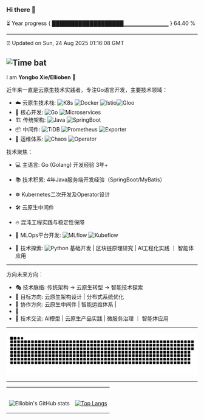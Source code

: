 ### Hi there 👋

⏳ Year progress { ███████████████████▁▁▁▁▁▁▁▁▁▁▁ } 64.40 %

---

⏰ Updated on Sun, 24 Aug 2025 01:16:08 GMT

![Time bat](https://img.shields.io/badge/TimeBar-v1.0-red.svg)
---






I am **Yongbo Xie/Ellioben** 🤗

近年来一直是云原生技术实践者，专注Go语言开发，主要技术领域：

- ☁️ 云原生技术栈: ![K8s](https://img.shields.io/badge/Kubernetes-326CE5?logo=kubernetes&logoColor=white) ![Docker](https://img.shields.io/badge/Docker-2496ED?logo=docker&logoColor=white) ![Istio](https://img.shields.io/badge/Istio-466BB0?logo=istio&logoColor=white)![Gloo](https://img.shields.io/badge/Gloo_Gateway-0F172A?logo=soloio&logoColor=white)
- 🚀 核心开发: ![Go](https://img.shields.io/badge/Go-00ADD8?logo=go&logoColor=white) ![Microservices](https://img.shields.io/badge/Microservices-009688?logo=api&logoColor=white)
- 🏗️ 传统架构: ![Java](https://img.shields.io/badge/Java-007396?logo=java&logoColor=white) ![SpringBoot](https://img.shields.io/badge/Spring_Boot-6DB33F?logo=springboot&logoColor=white)
- 📦 中间件: ![TiDB](https://img.shields.io/badge/TiDB-000000?logo=tidb&logoColor=white) ![Prometheus](https://img.shields.io/badge/Prometheus-E6522C?logo=prometheus&logoColor=white) ![Exporter](https://img.shields.io/badge/Exporter-7E57C2?logo=prometheus&logoColor=white)
- 🔧 运维体系: ![Chaos](https://img.shields.io/badge/Chaos_Engineering-FF0000?logo=chaos-engineering&logoColor=white) ![Operator](https://img.shields.io/badge/Operator_Framework-0FBA9C?logo=redhat-openshift&logoColor=white)

技术聚焦：
- 💻 主语言: Go (Golang) 开发经验 3年+
- 📚 技术积累: 4年Java服务端开发经验（SpringBoot/MyBatis）
- ☸️ Kubernetes二次开发及Operator设计
- 🛠 云原生中间件
- 🔥 混沌工程实践与稳定性保障
- 🚢 MLOps平台开发: ![MLflow](https://img.shields.io/badge/MLflow-0194E2?logo=mlflow&logoColor=white) ![Kubeflow](https://img.shields.io/badge/Kubeflow-326CE5?logo=kubernetes&logoColor=white)


- 🧠 技术探索: ![Python](https://img.shields.io/badge/Python-3776AB?logo=python&logoColor=white) 基础开发 | 区块链原理研究 | AI工程化实践 ｜ 智能体应用

---
方向未来方向：

- 🎭 技术脉络: 传统架构 → 云原生转型 → 智能技术探索
- 🌱 目标方向: 云原生架构设计 | 分布式系统优化
- 👯 协作方向: 云原生中间件 | 智能运维体系 |
- 👾  
- 💬 技术交流: AI模型 | 云原生产品实践 | 微服务治理 ｜ 智能体应用

---

<div align="center">
  <img src="https://raw.githubusercontent.com/Ellioben/Ellioben/main/assets/github-snake-dark.svg" >
</div>


--- 

<!-- Social -->
<table width="100%" frame=void >
<tr>
  <td align="center">
  <strong>&nbsp </strong>
    
 ![Elliobin's GitHub stats](https://github-readme-stats.vercel.app/api?username=Ellioben&show_icons=true&theme=radical) 

  
  </td>

  <td align="center">
  <strong>&nbsp</strong>
    
  [![Top Langs](https://github-readme-stats.vercel.app/api/top-langs/?username=Ellioben&layout=compact&theme=radical)](https://github.com/anuraghazra/github-readme-stats)

  </td>
</tr>
</table>


